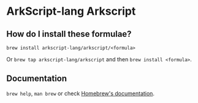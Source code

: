 # ArkScript-lang Arkscript

## How do I install these formulae?

`brew install arkscript-lang/arkscript/<formula>`

Or `brew tap arkscript-lang/arkscript` and then `brew install <formula>`.

## Documentation

`brew help`, `man brew` or check [Homebrew's documentation](https://docs.brew.sh).
